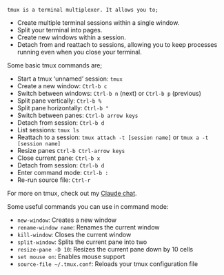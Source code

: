 	tmux is a terminal multiplexer. It allows you to;

- Create multiple terminal sessions within a single window.
- Split your terminal into pages.
- Create new windows within a session.
- Detach from and reattach to sessions, allowing you to keep processes running even when you close your terminal.

Some basic tmux commands are;

- Start a tmux ‘unnamed’ session: `tmux`
- Create a new window: `Ctrl-b c`
- Switch between windows: `Ctrl-b n` (next) or `Ctrl-b p` (previous)
- Split pane vertically: `Ctrl-b %`
- Split pane horizontally: `Ctrl-b "`
- Switch between panes: `Ctrl-b arrow keys`
- Detach from session: `Ctrl-b d`
- List sessions: `tmux ls`
- Reattach to a session: `tmux attach -t [session name]` or `tmux a -t [session name]`
- Resize panes `Ctrl-b Ctrl-arrow keys`
- Close current pane: `Ctrl-b x`
- Detach from session: `Ctrl-b d`
- Enter command mode: `Ctrl-b :`
- Re-run source file: `Ctrl-r`

For more on tmux, check out my [Claude chat](https://claude.ai/chat/09865328-1438-4739-805a-b9c99729393d).

Some useful commands you can use in command mode:

- `new-window`: Creates a new window
- `rename-window name`: Renames the current window
- `kill-window`: Closes the current window
- `split-window`: Splits the current pane into two
- `resize-pane -D 10`: Resizes the current pane down by 10 cells
- `set mouse on`: Enables mouse support
- `source-file ~/.tmux.conf`: Reloads your tmux configuration file